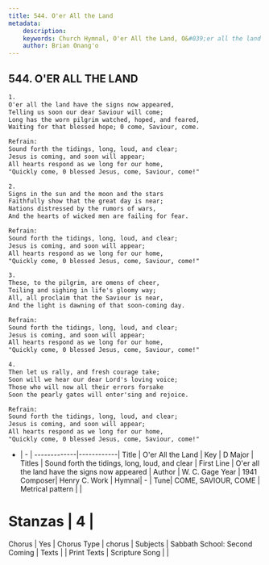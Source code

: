 ```yaml
---
title: 544. O'er All the Land
metadata:
    description: 
    keywords: Church Hymnal, O'er All the Land, O&#039;er all the land have the signs now appeared, Sound forth the tidings, long, loud, and clear
    author: Brian Onang'o
---
```



## 544. O'ER ALL THE LAND

```txt
1.
O'er all the land have the signs now appeared, 
Telling us soon our dear Saviour will come; 
Long has the worn pilgrim watched, hoped, and feared, 
Waiting for that blessed hope; 0 come, Saviour, come. 

Refrain:
Sound forth the tidings, long, loud, and clear; 
Jesus is coming, and soon will appear; 
All hearts respond as we long for our home, 
"Quickly come, 0 blessed Jesus, come, Saviour, come!" 

2.
Signs in the sun and the moon and the stars 
Faithfully show that the great day is near; 
Nations distressed by the rumors of wars, 
And the hearts of wicked men are failing for fear. 

Refrain:
Sound forth the tidings, long, loud, and clear; 
Jesus is coming, and soon will appear; 
All hearts respond as we long for our home, 
"Quickly come, 0 blessed Jesus, come, Saviour, come!" 

3.
These, to the pilgrim, are omens of cheer, 
Toiling and sighing in life's gloomy way; 
All, all proclaim that the Saviour is near, 
And the light is dawning of that soon-coming day. 

Refrain:
Sound forth the tidings, long, loud, and clear; 
Jesus is coming, and soon will appear; 
All hearts respond as we long for our home, 
"Quickly come, 0 blessed Jesus, come, Saviour, come!" 

4.
Then let us rally, and fresh courage take; 
Soon will we hear our dear Lord's loving voice; 
Those who will now all their errors forsake 
Soon the pearly gates will enter'sing and rejoice.

Refrain:
Sound forth the tidings, long, loud, and clear; 
Jesus is coming, and soon will appear; 
All hearts respond as we long for our home, 
"Quickly come, 0 blessed Jesus, come, Saviour, come!" 

```

- |   -  |
-------------|------------|
Title | O'er All the Land |
Key | D Major |
Titles | Sound forth the tidings, long, loud, and clear |
First Line | O&#039;er all the land have the signs now appeared |
Author | W. C. Gage
Year | 1941
Composer| Henry C. Work |
Hymnal|  - |
Tune| COME, SAVIOUR, COME |
Metrical pattern | |
# Stanzas | 4 |
Chorus | Yes |
Chorus Type | chorus |
Subjects | Sabbath School: Second Coming |
Texts |  |
Print Texts | 
Scripture Song |  |
  
